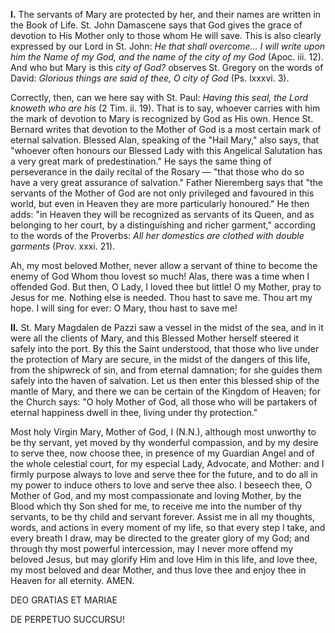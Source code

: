 
**I\.** The servants of Mary are protected by her, and their names are written in the Book of Life. St. John Damascene says that God gives the grace of devotion to His Mother only to those whom He will save. This is also clearly expressed by our Lord in St. John: *He that shall overcome... I will write upon him the Name of my God, and the name of the city of my God* (Apoc. iii. 12). And who but Mary is this *city of God?* observes St. Gregory on the words of David: *Glorious things are said of thee, O city of God* (Ps. lxxxvi. 3).

Correctly, then, can we here say with St. Paul: *Having this seal, the Lord knoweth who are his* (2 Tim. ii. 19). That is to say, whoever carries with him the mark of devotion to Mary is recognized by God as His own. Hence St. Bernard writes that devotion to the Mother of God is a most certain mark of eternal salvation. Blessed Alan, speaking of the \"Hail Mary,\" also says, that \"whoever often honours our Blessed Lady with this Angelical Salutation has a very great mark of predestination.\" He says the same thing of perseverance in the daily recital of the Rosary — \"that those who do so have a very great assurance of salvation.\" Father Nieremberg says that \"the servants of the Mother of God are not only privileged and favoured in this world, but even in Heaven they are more particularly honoured.\" He then adds: \"in Heaven they will be recognized as servants of its Queen, and as belonging to her court, by a distinguishing and richer garment,\" according to the words of the Proverbs: *All her domestics are clothed with double garments* (Prov. xxxi. 21).

Ah, my most beloved Mother, never allow a servant of thine to become the enemy of God Whom thou lovest so much! Alas, there was a time when I offended God. But then, O Lady, I loved thee but little! O my Mother, pray to Jesus for me. Nothing else is needed. Thou hast to save me. Thou art my hope. I will sing for ever: O Mary, thou hast to save me!

**II\.** St. Mary Magdalen de Pazzi saw a vessel in the midst of the sea, and in it were all the clients of Mary, and this Blessed Mother herself steered it safely into the port. By this the Saint understood, that those who live under the protection of Mary are secure, in the midst of the dangers of this life, from the shipwreck of sin, and from eternal damnation; for she guides them safely into the haven of salvation. Let us then enter this blessed ship of the mantle of Mary, and there we can be certain of the Kingdom of Heaven; for the Church says: \"O holy Mother of God, all those who will be partakers of eternal happiness dwell in thee, living under thy protection.\"

Most holy Virgin Mary, Mother of God, I (N.N.), although most unworthy to be thy servant, yet moved by thy wonderful compassion, and by my desire to serve thee, now choose thee, in presence of my Guardian Angel and of the whole celestial court, for my especial Lady, Advocate, and Mother: and I firmly purpose always to love and serve thee for the future, and to do all in my power to induce others to love and serve thee also. I beseech thee, O Mother of God, and my most compassionate and loving Mother, by the Blood which thy Son shed for me, to receive me into the number of thy servants, to be thy child and servant forever. Assist me in all my thoughts, words, and actions in every moment of my life, so that every step I take, and every breath I draw, may be directed to the greater glory of my God; and through thy most powerful intercession, may I never more offend my beloved Jesus, but may glorify Him and love Him in this life, and love thee, my most beloved and dear Mother, and thus love thee and enjoy thee in Heaven for all eternity. AMEN.

DEO GRATIAS ET MARIAE

DE PERPETUO SUCCURSU!
